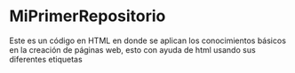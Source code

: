 # MiPrimerRepositorio
Este es un código en HTML en donde se aplican los conocimientos básicos en la creación de páginas web, esto con ayuda de html usando sus diferentes etiquetas
